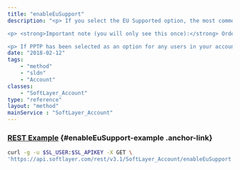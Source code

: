 ```yaml
---
title: "enableEuSupport"
description: "<p> If you select the EU Supported option, the most common Support issues will be limited to IBM Cloud staff located in the EU.  In the event your issue requires non-EU expert assistance, it will be reviewed and approval given prior to any non-EU intervention.  Additionally, in order to support and update the services, cross-border Processing of your data may still occur.  Please ensure you take the necessary actions to allow this Processing, as detailed in the <strong><a href='http://www-03.ibm.com/software/sla/sladb.nsf/sla/bm-6605-12'>Cloud Service Terms</a></strong>. A standard Data Processing Addendum is available <strong><a href='https://www-05.ibm.com/support/operations/zz/en/dpa.html'>here</a></strong>. </p> 

<p> <strong>Important note (you will only see this once):</strong> Orders using the API will proceed without additional notifications. The terms related to selecting products, services, or locations outside the EU apply to API orders. Users you create and API keys you generate will have the ability to order products, services, and locations outside of the EU. It is your responsibility to educate anyone you grant access to your account on the consequences and requirements if they make a selection that is not in the EU Supported option.  In order to meet EU Supported requirements, the current PPTP VPN solution will no longer be offered or supported. </p> 

<p> If PPTP has been selected as an option for any users in your account by itself (or in combination with another VPN offering), you will need to disable PPTP before selecting the EU Supported account feature. For more information on VPN changes, click <strong><a href='http://knowledgelayer.softlayer.com/procedure/activate-or-deactivate-pptp-vpn-access-user'> here</a></strong>. </p> "
date: "2018-02-12"
tags:
    - "method"
    - "sldn"
    - "Account"
classes:
    - "SoftLayer_Account"
type: "reference"
layout: "method"
mainService : "SoftLayer_Account"
---
```


### [REST Example](#enableEuSupport-example) <a href="/article/rest/"><i class="fas fa-question"></i></a> {#enableEuSupport-example .anchor-link} 
```bash
curl -g -u $SL_USER:$SL_APIKEY -X GET \
'https://api.softlayer.com/rest/v3.1/SoftLayer_Account/enableEuSupport'
```
